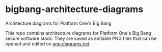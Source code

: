 # bigbang-architecture-diagrams
Architecture diagrams for Platform One's Big Bang

This repo contains architecture diagrams for Platform One's Big Bang secure software stack. They are saved as editable PNG files that can be opened and edited on [app.diagrams.net](https://app.diagrams.net). 

